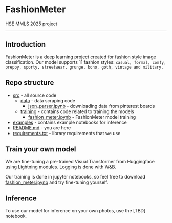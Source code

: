 # FashionMeter
HSE MMLS 2025 project

---
## Introduction

FashionMeter is a deep learning project created for fashion style image classification. Our model supports 11 fashion styles: `casual, formal, comfy, preppy, sporty, streetwear, grunge, boho, goth, vintage and military.`

## Repo structure

* [src](src) - all source code
  * [data](src/data) - data scraping code
    * [json_parser.ipynb](src/data/json_parser.ipynb) - downloading data from pinterest boards
  * [training](src/training) - contains code related to training the models
    * [fashion_meter.ipynb](src/training/fashion_meter.ipynb) - FashionMeter model training
* [examples](examples) - contains example notebooks for inference
* [README.md](README.md) - you are here
* [requirements.txt](requirements.txt) - library requirements that we use

## Train your own model

We are fine-tuning a pre-trained Visual Transformer from Huggingface using Lightning modules. Logging is done with W&B.

Our training is done in jupyter notebooks, so feel free to download [fashion_meter.ipynb](src/training/fashion_meter.ipynb) and try fine-tuning yourself.

## Inference

To use our model for inference on your own photos, use the [TBD] notebook.
